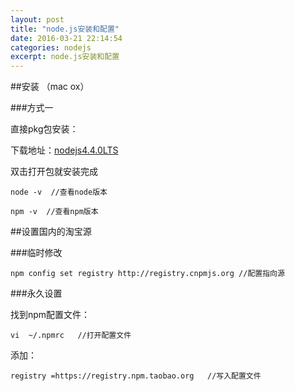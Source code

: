 ```yaml
---
layout: post
title: "node.js安装和配置"
date: 2016-03-21 22:14:54
categories: nodejs
excerpt: node.js安装和配置
---
```


##安装 （mac ox）

###方式一

直接pkg包安装：

下载地址：[nodejs4.4.0LTS](https://nodejs.org/en/)

双击打开包就安装完成

    node -v  //查看node版本
  
    npm -v  //查看npm版本
  
##设置国内的淘宝源

###临时修改

    npm config set registry http://registry.cnpmjs.org //配置指向源
    
###永久设置

找到npm配置文件：

    vi  ~/.npmrc   //打开配置文件

添加：
  
    registry =https://registry.npm.taobao.org   //写入配置文件
    




